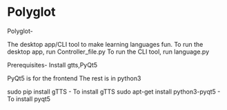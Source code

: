 # Polyglot

Polyglot- 

The desktop app/CLI tool to make learning languages fun.
To run the desktop app, run Controller_file.py
To run the CLI tool, run language.py

Prerequisites-
Install gtts,PyQt5

PyQt5 is  for the  frontend
The rest is in python3

sudo pip install gTTS - To install gTTS
sudo apt-get install python3-pyqt5 - To install pyqt5
